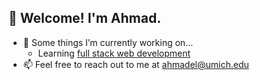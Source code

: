## 👋 Welcome! I'm Ahmad.
- 🌱 Some things I’m currently working on...
  - Learning [full stack web development](https://www.theodinproject.com/paths/full-stack-javascript)
- 📫 Feel free to reach out to me at ahmadel@umich.edu


<!--
**aelfakharany/aelfakharany** is a ✨ _special_ ✨ repository because its `README.md` (this file) appears on your GitHub profile.
-->
